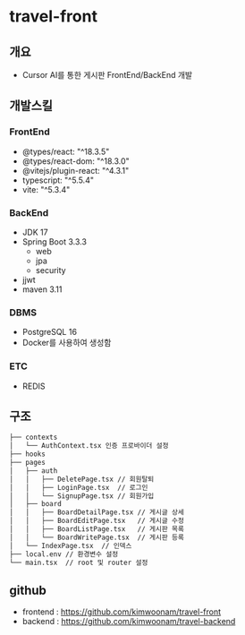 # travel-front

## 개요

* Cursor AI를 통한 게시판 FrontEnd/BackEnd 개발

## 개발스킬

### FrontEnd

* @types/react: "^18.3.5"
* @types/react-dom: "^18.3.0"
* @vitejs/plugin-react: "^4.3.1"
* typescript: "^5.5.4"
* vite: "^5.3.4"

### BackEnd

* JDK 17
* Spring Boot 3.3.3
    * web
    * jpa
    * security
* jjwt
* maven 3.11

### DBMS

* PostgreSQL 16
* Docker를 사용하여 생성함

### ETC 
* REDIS

## 구조
```bash
├── contexts
│   └── AuthContext.tsx 인증 프로바이더 설정
├── hooks
├── pages
│   ├── auth
│   │   ├── DeletePage.tsx // 회원탈퇴
│   │   ├── LoginPage.tsx  // 로그인
│   │   └── SignupPage.tsx // 회원가입
│   ├── board
│   │   ├── BoardDetailPage.tsx // 게시글 상세
│   │   ├── BoardEditPage.tsx   // 게시글 수정
│   │   ├── BoardListPage.tsx   // 게시판 목록
│   │   └── BoardWritePage.tsx  // 게시판 등록
│   └── IndexPage.tsx  // 인덱스
├── local.env // 환경변수 설정
└── main.tsx  // root 및 router 설정
``` 
## github

* frontend : https://github.com/kimwoonam/travel-front
* backend : https://github.com/kimwoonam/travel-backend